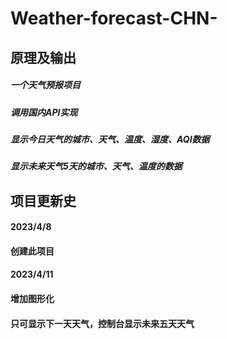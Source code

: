# Weather-forecast-CHN-
## 原理及输出
##### 一个天气预报项目
##### 调用国内API实现
##### 显示今日天气的城市、天气、温度、湿度、AQI数据
##### 显示未来天气5天的城市、天气、温度的数据
## 项目更新史
#### 2023/4/8
#### 创建此项目
#### 2023/4/11
#### 增加图形化
#### 只可显示下一天天气，控制台显示未来五天天气
